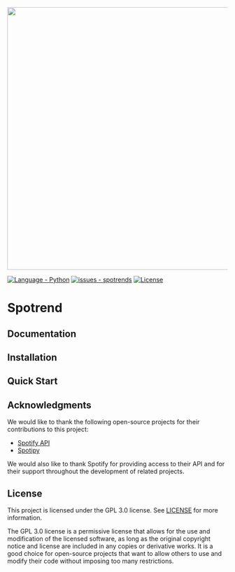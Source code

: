 <div align="center">
  <img width="600px" src="https://user-images.githubusercontent.com/121885783/212549809-136e2c72-aae6-42e8-bfb6-52d714a4c589.png" />
</div>

[![Language - Python](https://img.shields.io/static/v1?label=Python&message=3.8&color=blue&logo=github)](https://github.com/mase-git/spotrends "Go to GitHub repo")
[![issues - spotrends](https://img.shields.io/github/issues/mase-git/spotrends)](https://github.com/mase-git/spotrends/issues)
[![License](https://img.shields.io/badge/License-GNU_3.0-blue)](#license)
# Spotrend

## Documentation
## Installation
## Quick Start


## Acknowledgments

We would like to thank the following open-source projects for their contributions to this project:

- [Spotify API](https://developer.spotify.com/documentation/web-api/)
- [Spotipy](https://github.com/spotipy-dev/spotipy)

We would also like to thank Spotify for providing access to their API and for their support throughout the development of related projects. 

## License

This project is licensed under the GPL 3.0 license. See [LICENSE](https://github.com/mase-git/spotrends/blob/main/LICENSE) for more information.

The GPL 3.0 license is a permissive license that allows for the use and modification of the licensed software, as long as the original copyright notice and license are included in any copies or derivative works. It is a good choice for open-source projects that want to allow others to use and modify their code without imposing too many restrictions.


